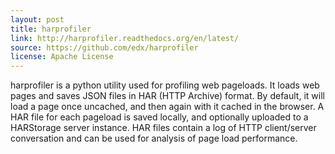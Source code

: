 ```yaml
---
layout: post
title: harprofiler
link: http://harprofiler.readthedocs.org/en/latest/
source: https://github.com/edx/harprofiler
license: Apache License
---
```


harprofiler is a python utility used for profiling web pageloads. It loads web pages and saves JSON files in HAR (HTTP Archive) format. By default, it will load a page once uncached, and then again with it cached in the browser. A HAR file for each pageload is saved locally, and optionally uploaded to a HARStorage server instance. HAR files contain a log of HTTP client/server conversation and can be used for analysis of page load performance.
